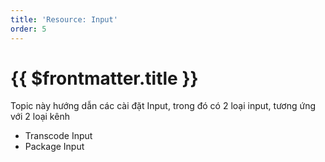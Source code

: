 ```yaml
---
title: 'Resource: Input'
order: 5
---
```


# {{ $frontmatter.title }}

Topic này hướng dẫn các cài đặt Input, trong đó có 2 loại input, tương ứng với 2 loại kênh

- Transcode Input
- Package Input

